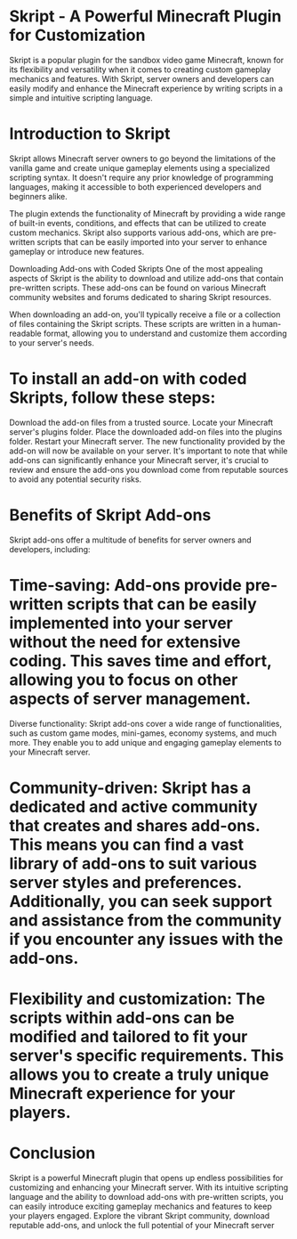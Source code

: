 
# Skript - A Powerful Minecraft Plugin for Customization
Skript is a popular plugin for the sandbox video game Minecraft, known for its flexibility and versatility when it comes to creating custom gameplay mechanics and features. With Skript, server owners and developers can easily modify and enhance the Minecraft experience by writing scripts in a simple and intuitive scripting language.

# Introduction to Skript
Skript allows Minecraft server owners to go beyond the limitations of the vanilla game and create unique gameplay elements using a specialized scripting syntax. It doesn't require any prior knowledge of programming languages, making it accessible to both experienced developers and beginners alike.

The plugin extends the functionality of Minecraft by providing a wide range of built-in events, conditions, and effects that can be utilized to create custom mechanics. Skript also supports various add-ons, which are pre-written scripts that can be easily imported into your server to enhance gameplay or introduce new features.

Downloading Add-ons with Coded Skripts
One of the most appealing aspects of Skript is the ability to download and utilize add-ons that contain pre-written scripts. These add-ons can be found on various Minecraft community websites and forums dedicated to sharing Skript resources.

When downloading an add-on, you'll typically receive a file or a collection of files containing the Skript scripts. These scripts are written in a human-readable format, allowing you to understand and customize them according to your server's needs.

# To install an add-on with coded Skripts, follow these steps:

Download the add-on files from a trusted source.
Locate your Minecraft server's plugins folder.
Place the downloaded add-on files into the plugins folder.
Restart your Minecraft server.
The new functionality provided by the add-on will now be available on your server.
It's important to note that while add-ons can significantly enhance your Minecraft server, it's crucial to review and ensure the add-ons you download come from reputable sources to avoid any potential security risks.

# Benefits of Skript Add-ons
Skript add-ons offer a multitude of benefits for server owners and developers, including:

# Time-saving: Add-ons provide pre-written scripts that can be easily implemented into your server without the need for extensive coding. This saves time and effort, allowing you to focus on other aspects of server management.
Diverse functionality: Skript add-ons cover a wide range of functionalities, such as custom game modes, mini-games, economy systems, and much more. They enable you to add unique and engaging gameplay elements to your Minecraft server.
# Community-driven: Skript has a dedicated and active community that creates and shares add-ons. This means you can find a vast library of add-ons to suit various server styles and preferences. Additionally, you can seek support and assistance from the community if you encounter any issues with the add-ons.
# Flexibility and customization: The scripts within add-ons can be modified and tailored to fit your server's specific requirements. This allows you to create a truly unique Minecraft experience for your players.
# Conclusion
Skript is a powerful Minecraft plugin that opens up endless possibilities for customizing and enhancing your Minecraft server. With its intuitive scripting language and the ability to download add-ons with pre-written scripts, you can easily introduce exciting gameplay mechanics and features to keep your players engaged. Explore the vibrant Skript community, download reputable add-ons, and unlock the full potential of your Minecraft server
